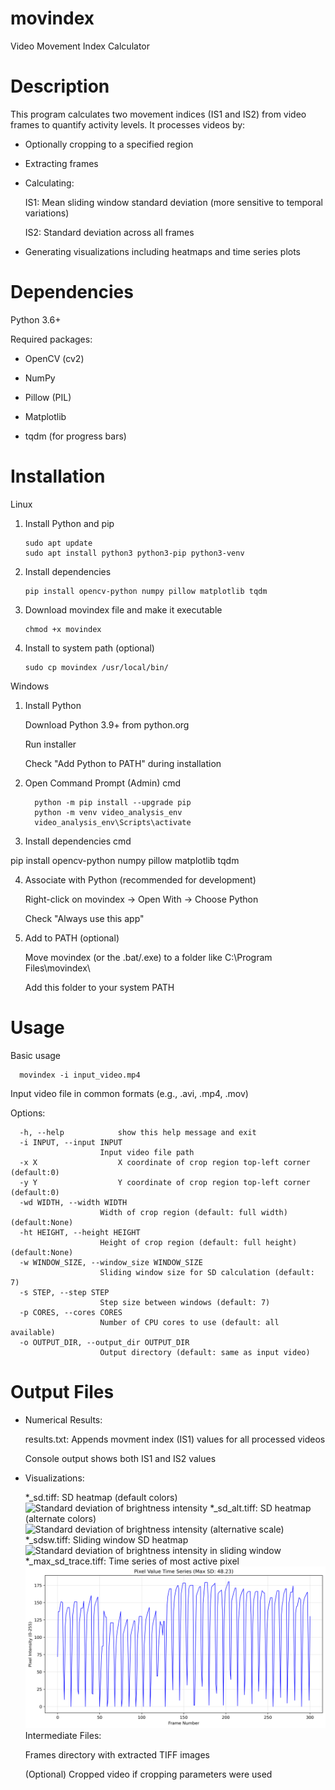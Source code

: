 # movindex
Video Movement Index Calculator
# Description
This program calculates two movement indices (IS1 and IS2) from video frames to quantify activity levels. It processes videos by:

- Optionally cropping to a specified region

- Extracting frames

- Calculating:

    IS1: Mean sliding window standard deviation (more sensitive to temporal variations)

    IS2: Standard deviation across all frames

- Generating visualizations including heatmaps and time series plots
# Dependencies
  Python 3.6+

  Required packages:

  - OpenCV (cv2)

  - NumPy

  - Pillow (PIL)

  - Matplotlib

  - tqdm (for progress bars)
# Installation
Linux
1. Install Python and pip

       sudo apt update   
       sudo apt install python3 python3-pip python3-venv

2. Install dependencies

       pip install opencv-python numpy pillow matplotlib tqdm

3. Download movindex file and make it executable

       chmod +x movindex

4. Install to system path (optional)

       sudo cp movindex /usr/local/bin/

 Windows
 1. Install Python

    Download Python 3.9+ from python.org

    Run installer

    Check "Add Python to PATH" during installation

 2. Open Command Prompt (Admin)
cmd

          python -m pip install --upgrade pip
          python -m venv video_analysis_env
          video_analysis_env\Scripts\activate

 3. Install dependencies
cmd

pip install opencv-python numpy pillow matplotlib tqdm
 
 4. Associate with Python (recommended for development)

    Right-click on movindex → Open With → Choose Python

    Check "Always use this app"

 5. Add to PATH (optional)

    Move movindex (or the .bat/.exe) to a folder like C:\Program Files\movindex\

    Add this folder to your system PATH


# Usage
Basic usage

      movindex -i input_video.mp4
Input video file in common formats (e.g., .avi, .mp4, .mov)

Options:

      -h, --help            show this help message and exit
      -i INPUT, --input INPUT
                        Input video file path
      -x X                  X coordinate of crop region top-left corner (default:0)
      -y Y                  Y coordinate of crop region top-left corner (default:0)
      -wd WIDTH, --width WIDTH
                        Width of crop region (default: full width) (default:None)
      -ht HEIGHT, --height HEIGHT
                        Height of crop region (default: full height) (default:None)
      -w WINDOW_SIZE, --window_size WINDOW_SIZE
                        Sliding window size for SD calculation (default: 7)
      -s STEP, --step STEP
                        Step size between windows (default: 7)
      -p CORES, --cores CORES
                        Number of CPU cores to use (default: all available)
      -o OUTPUT_DIR, --output_dir OUTPUT_DIR
                        Output directory (default: same as input video)

# Output Files

  - Numerical Results:

    results.txt: Appends movment index (IS1) values for all processed videos

    Console output shows both IS1 and IS2 values

- Visualizations:

  *_sd.tiff: SD heatmap (default colors)
![Standard deviation of brightness intensity](https://github.com/maxpauel/movindex/blob/main/sd.png)
  *_sd_alt.tiff: SD heatmap (alternate colors)
![Standard deviation of brightness intensity (alternative scale)](https://github.com/maxpauel/movindex/blob/main/sd_alt.png)
  *_sdsw.tiff: Sliding window SD heatmap
![Standard deviation of brightness intensity in sliding window](https://github.com/maxpauel/movindex/blob/main/sdsw.png)
  *_max_sd_trace.tiff: Time series of most active pixel
![Pixel with maximum sliding window SD](https://github.com/maxpauel/movindex/blob/main/max_sd_trace.png)
    Intermediate Files:

  Frames directory with extracted TIFF images

  (Optional) Cropped video if cropping parameters were used
